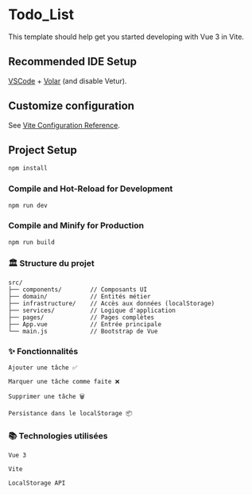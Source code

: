 # Todo_List

This template should help get you started developing with Vue 3 in Vite.

## Recommended IDE Setup

[VSCode](https://code.visualstudio.com/) + [Volar](https://marketplace.visualstudio.com/items?itemName=Vue.volar) (and disable Vetur).

## Customize configuration

See [Vite Configuration Reference](https://vite.dev/config/).

## Project Setup

```sh
npm install
```

### Compile and Hot-Reload for Development

```sh
npm run dev
```

### Compile and Minify for Production

```sh
npm run build
```

### 🏛️ Structure du projet

    src/
    ├── components/        // Composants UI
    ├── domain/            // Entités métier
    ├── infrastructure/    // Accès aux données (localStorage)
    ├── services/          // Logique d'application
    ├── pages/             // Pages complètes
    ├── App.vue            // Entrée principale
    └── main.js            // Bootstrap de Vue

### ✨ Fonctionnalités

    Ajouter une tâche ✅

    Marquer une tâche comme faite ❌

    Supprimer une tâche 🗑️

    Persistance dans le localStorage 📦


### 📚 Technologies utilisées

    Vue 3

    Vite

    LocalStorage API
